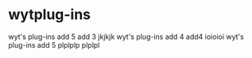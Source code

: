 # wytplug-ins
wyt's plug-ins  add 5
add 3 jkjkjk
wyt's plug-ins add 4
add4 ioioioi
wyt's plug-ins add 5  plplplp
plplpl
